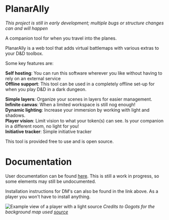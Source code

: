# PlanarAlly
_This project is still in early development; multiple bugs or structure changes can and will happen_

A companion tool for when you travel into the planes.

PlanarAlly is a web tool that adds virtual battlemaps with various extras to your D&D toolbox.

Some key features are:

**Self hosting**: You can run this software wherever you like without having to rely on an external service\
**Offline support**: This tool can be used in a completely offline set-up for when you play D&D in a dark dungeon.

**Simple layers**: Organize your scenes in layers for easier management.\
**Infinite canvas**: When a limited workspace is still nog enough!\
**Dynamic lighting**: Increase your immersion by working with light and shadows.\
**Player vision**: Limit vision to what your token(s) can see.  Is your companion in a different room, no light for you!\
**Initiative tracker**: Simple initiative tracker

This tool is provided free to use and is open source.

# Documentation
User documentation can be found [here](https://planarally.readthedocs.io/en/dev/).
This is still a work in progress, so some elements may still be undocumented.

Installation instructions for DM's can also be found in the link above.  As a player you won't have to install anything.

![Example view of a player with a light source](https://planarally.readthedocs.io/en/dev/_images/player-base.png)
_Credits to Gogots for the background map used [source](https://gogots.deviantart.com/art/City-of-Moarkaliff-702295905)_